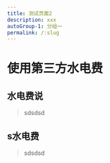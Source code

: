 ```yaml
---
title: 测试页面2
description: xxx
autoGroup-1: 分组一
permalink: /:slug
---
```

# 使用第三方水电费

## 水电费说
> sdsdsd

## s水电费
> sdsdsd